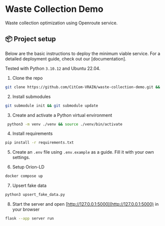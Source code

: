 # Waste Collection Demo
Waste collection optimization using Openroute service.

## 📦 Project setup
Below are the basic instructions to deploy the minimum viable service. For a detailed deployment guide, check out our [documentation]. 

Tested with Python `3.10.12` and Ubuntu 22.04. 

1. Clone the repo 
```bash
git clone https://github.com/CitCom-VRAIN/waste-collection-demo.git && cd waste-collection-demo
```

2. Install submodules
```bash
git submodule init && git submodule update
```

3. Create and activate a Python virtual environment
```bash
 python3 -m venv ./venv && source ./venv/bin/activate
```

4. Install requirements
```bash
pip install -r requirements.txt
```

5. Create an `.env` file using `.env.example` as a guide. Fill it with your own settings.

6. Setup Orion-LD
```bash
docker compose up
```

7. Upsert fake data
```bash
python3 upsert_fake_data.py
```
   
8. Start the server and open [http://127.0.0.1:5000](http://127.0.0.1:5000) in your browser 
```bash
flask --app server run
```